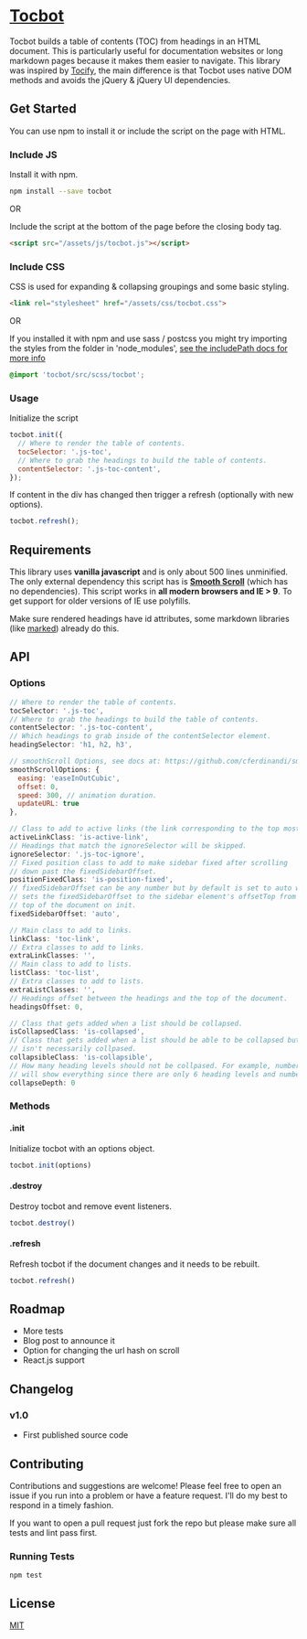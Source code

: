 <h1 class="display--none"><a href="http://tscanlin.github.io/tocbot">Tocbot</a></h1>


Tocbot builds a table of contents (TOC) from headings in an HTML document. This is particularly useful for documentation websites or long markdown pages because it makes them easier to navigate. This library was inspired by [Tocify](http://gregfranko.com/jquery.tocify.js/), the main difference is that Tocbot uses native DOM methods and avoids the jQuery & jQuery UI dependencies.


## Get Started

You can use npm to install it or include the script on the page with HTML.


### Include JS

Install it with npm.

```sh
npm install --save tocbot
```

OR

Include the script at the bottom of the page before the closing body tag.

```html
<script src="/assets/js/tocbot.js"></script>
```


### Include CSS

CSS is used for expanding & collapsing groupings and some basic styling.

```html
<link rel="stylesheet" href="/assets/css/tocbot.css">
```

OR

If you installed it with npm and use sass / postcss you might try importing the styles from the folder in 'node_modules', [see the includePath docs for more info](https://github.com/sass/node-sass#includepaths)

```scss
@import 'tocbot/src/scss/tocbot';
```


### Usage

Initialize the script

```javascript
tocbot.init({
  // Where to render the table of contents.
  tocSelector: '.js-toc',
  // Where to grab the headings to build the table of contents.
  contentSelector: '.js-toc-content',
});
```

If content in the div has changed then trigger a refresh (optionally with new options).

```javascript
tocbot.refresh();
```


## Requirements

This library uses **vanilla javascript** and is only about 500 lines unminified. The only external dependency this script has is [**Smooth Scroll**](https://github.com/cferdinandi/smooth-scroll) (which has no dependencies). This script works in **all modern browsers and IE > 9**. To get support for older versions of IE use polyfills.

Make sure rendered headings have id attributes, some markdown libraries (like [marked](https://github.com/chjj/marked)) already do this.


## API

### Options

```javascript
// Where to render the table of contents.
tocSelector: '.js-toc',
// Where to grab the headings to build the table of contents.
contentSelector: '.js-toc-content',
// Which headings to grab inside of the contentSelector element.
headingSelector: 'h1, h2, h3',

// smoothScroll Options, see docs at: https://github.com/cferdinandi/smooth-scroll
smoothScrollOptions: {
  easing: 'easeInOutCubic',
  offset: 0,
  speed: 300, // animation duration.
  updateURL: true
},

// Class to add to active links (the link corresponding to the top most heading on the page).
activeLinkClass: 'is-active-link',
// Headings that match the ignoreSelector will be skipped.
ignoreSelector: '.js-toc-ignore',
// Fixed position class to add to make sidebar fixed after scrolling
// down past the fixedSidebarOffset.
positionFixedClass: 'is-position-fixed',
// fixedSidebarOffset can be any number but by default is set to auto which
// sets the fixedSidebarOffset to the sidebar element's offsetTop from the
// top of the document on init.
fixedSidebarOffset: 'auto',

// Main class to add to links.
linkClass: 'toc-link',
// Extra classes to add to links.
extraLinkClasses: '',
// Main class to add to lists.
listClass: 'toc-list',
// Extra classes to add to lists.
extraListClasses: '',
// Headings offset between the headings and the top of the document.
headingsOffset: 0,

// Class that gets added when a list should be collapsed.
isCollapsedClass: 'is-collapsed',
// Class that gets added when a list should be able to be collapsed but
// isn't necessarily collpased.
collapsibleClass: 'is-collapsible',
// How many heading levels should not be collpased. For example, number 6
// will show everything since there are only 6 heading levels and number 0 will collpase them all.
collapseDepth: 0
```


### Methods

#### .init

Initialize tocbot with an options object.

```javascript
tocbot.init(options)
```

#### .destroy

Destroy tocbot and remove event listeners.

```javascript
tocbot.destroy()
```

#### .refresh

Refresh tocbot if the document changes and it needs to be rebuilt.

```javascript
tocbot.refresh()
```


## Roadmap

- More tests
- Blog post to announce it
- Option for changing the url hash on scroll
- React.js support


## Changelog

### v1.0
- First published source code


## Contributing

Contributions and suggestions are welcome! Please feel free to open an issue if you run into a problem or have a feature request. I'll do my best to respond in a timely fashion.

If you want to open a pull request just fork the repo but please make sure all tests and lint pass first.


### Running Tests

`npm test`


## License

[MIT]('http://opensource.org/licenses/MIT')
